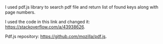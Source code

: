 I used pdf.js library to search pdf file and return list of found keys along with page numbers.

I used the code in this link and changed it: https://stackoverflow.com/a/43938626.

Pdf.js repository: https://github.com/mozilla/pdf.js.
